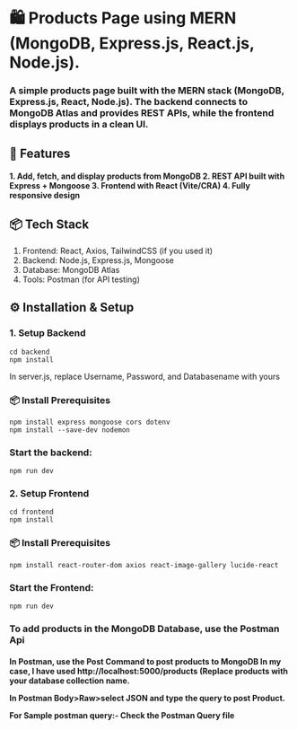 <h1>🛍️ Products Page using MERN (MongoDB, Express.js, React.js, Node.js).</h1>

<h3>A simple products page built with the MERN stack (MongoDB, Express.js, React, Node.js).
The backend connects to MongoDB Atlas and provides REST APIs, while the frontend displays products in a clean UI.</h3>

<h2>🚀 Features</h2>
<h4>
1. Add, fetch, and display products from MongoDB
2. REST API built with Express + Mongoose
3. Frontend with React (Vite/CRA)
4. Fully responsive design
</h4>

<h2>📦 Tech Stack</h2>

1. Frontend: React, Axios, TailwindCSS (if you used it)
2. Backend: Node.js, Express.js, Mongoose
3. Database: MongoDB Atlas
4. Tools: Postman (for API testing)

<h2>⚙️ Installation & Setup</h2>

<h3>1. Setup Backend</h3>

    cd backend 
    npm install

  In server.js, replace Username, Password, and Databasename with yours   

<h3>📦 Install Prerequisites</h3>

    npm install express mongoose cors dotenv
    npm install --save-dev nodemon  
    

<h3> Start the backend: </h3>

    npm run dev

<h3>2. Setup Frontend</h3>

    cd frontend 
    npm install

<h3>📦 Install Prerequisites</h3>

    npm install react-router-dom axios react-image-gallery lucide-react


<h3> Start the Frontend: </h3>

    npm run dev

<h3>To add products in the MongoDB Database, use the Postman Api</h3>
<h4>
In Postman, use the Post Command to post products to MongoDB
In my case, I have used http://localhost:5000/products (Replace products with your database collection name.

In Postman Body>Raw>select JSON and type the query to post Product.

For Sample postman query:-
Check the Postman Query file
</h4>




